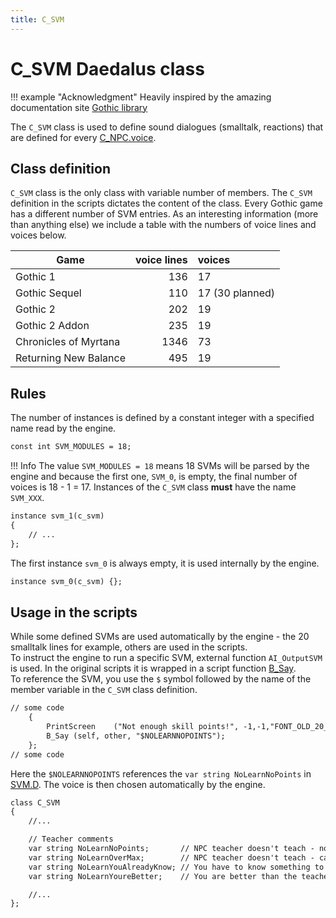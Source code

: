 ```yaml
---
title: C_SVM
---
```

# C_SVM Daedalus class

!!! example "Acknowledgment"
    Heavily inspired by the amazing documentation site [Gothic library](http://www.gothic-library.ru)


The `C_SVM` class is used to define sound dialogues (smalltalk, reactions) that are defined for every [C_NPC.voice]().

## Class definition
`C_SVM` class is the only class with variable number of members. The `C_SVM` definition in the scripts dictates the content of the class. Every Gothic game has a different number of SVM entries. As an interesting information (more than anything else) we include a table with the numbers of voice lines and voices below.

| Game                  | voice lines | voices          |
|-----------------------|------------:|:----------------|
| Gothic 1              |         136 | 17              |
| Gothic Sequel         |         110 | 17 (30 planned) |
| Gothic 2              |         202 | 19              |
| Gothic 2 Addon        |         235 | 19              |
| Chronicles of Myrtana |        1346 | 73              |
| Returning New Balance |         495 | 19              |

## Rules
The number of instances is defined by a constant integer with a specified name read by the engine.
```dae
const int SVM_MODULES = 18;
```
!!! Info
    The value `SVM_MODULES = 18` means 18 SVMs will be parsed by the engine and because the first one, `SVM_0`, is empty, the final number of voices is 18 - 1 = 17.
Instances of the `C_SVM` class **must** have the name `SVM_XXX`.
```dae
instance svm_1(c_svm)
{
    // ...
};
```
The first instance `svm_0` is always empty, it is used internally by the engine.
```dae
instance svm_0(c_svm) {};
```
## Usage in the scripts
While some defined SVMs are used automatically by the engine - the 20 smalltalk lines for example, others are used in the scripts.  
To instruct the engine to run a specific SVM, external function `AI_OutputSVM` is used. In the original scripts it is wrapped in a script function [B_Say](https://github.com/VaanaCZ/gothic-1-classic-scripts/blob/6204f608f506f169035c58552197285bce4ffa39/_work/Data/Scripts/Content/AI/AI_Intern/B_Functions.d#L111-L120).  
To reference the SVM, you use the `$` symbol followed by the name of the member variable in the `C_SVM` class definition.  
```dae hl_lines="4"
// some code
    {
        PrintScreen    ("Not enough skill points!", -1,-1,"FONT_OLD_20_WHITE.TGA",1);
        B_Say (self, other, "$NOLEARNNOPOINTS");
    };
// some code
```
Here the `$NOLEARNNOPOINTS` references the `var string NoLearnNoPoints` in [SVM.D](https://github.com/VaanaCZ/gothic-1-classic-scripts/blob/6204f608f506f169035c58552197285bce4ffa39/_work/Data/Scripts/Content/Story/SVM.d#L125). The voice is then chosen automatically by the engine.
```dae hl_lines="6"
class C_SVM
{
    //...

    // Teacher comments
    var string NoLearnNoPoints;       // NPC teacher doesn't teach - not enough learning points!
    var string NoLearnOverMax;        // NPC teacher doesn't teach - cannot teach above 100 points!
    var string NoLearnYouAlreadyKnow; // You have to know something to become a master!
    var string NoLearnYoureBetter;    // You are better than the teacher!

    //...
};
```
